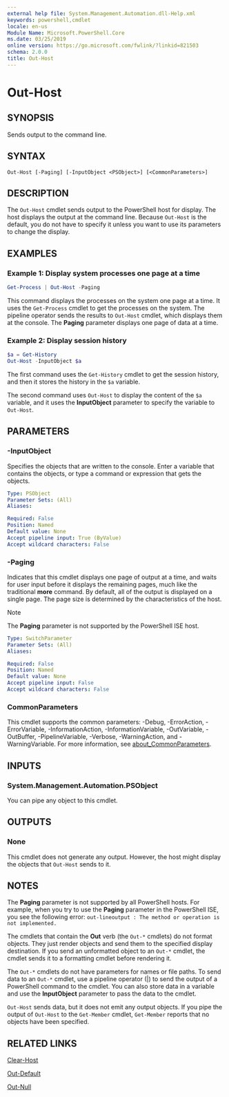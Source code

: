 ```yaml
---
external help file: System.Management.Automation.dll-Help.xml
keywords: powershell,cmdlet
locale: en-us
Module Name: Microsoft.PowerShell.Core
ms.date: 03/25/2019
online version: https://go.microsoft.com/fwlink/?linkid=821503
schema: 2.0.0
title: Out-Host
---
```

# Out-Host

## SYNOPSIS
Sends output to the command line.

## SYNTAX

```
Out-Host [-Paging] [-InputObject <PSObject>] [<CommonParameters>]
```

## DESCRIPTION

The `Out-Host` cmdlet sends output to the PowerShell host for display. The host displays the output
at the command line. Because `Out-Host` is the default, you do not have to specify it unless you
want to use its parameters to change the display.

## EXAMPLES

### Example 1: Display system processes one page at a time

```powershell
Get-Process | Out-Host -Paging
```

This command displays the processes on the system one page at a time. It uses the `Get-Process`
cmdlet to get the processes on the system. The pipeline operator sends the results to `Out-Host`
cmdlet, which displays them at the console. The **Paging** parameter displays one page of data at a
time.

### Example 2: Display session history

```powershell
$a = Get-History
Out-Host -InputObject $a
```

The first command uses the `Get-History` cmdlet to get the session history, and then it stores the
history in the `$a` variable.

The second command uses `Out-Host` to display the content of the `$a` variable, and it uses the **InputObject** parameter to specify the variable to `Out-Host`.

## PARAMETERS

### -InputObject

Specifies the objects that are written to the console. Enter a variable that contains the objects,
or type a command or expression that gets the objects.

```yaml
Type: PSObject
Parameter Sets: (All)
Aliases:

Required: False
Position: Named
Default value: None
Accept pipeline input: True (ByValue)
Accept wildcard characters: False
```

### -Paging

Indicates that this cmdlet displays one page of output at a time, and waits for user input before it
displays the remaining pages, much like the traditional **more** command. By default, all of the
output is displayed on a single page. The page size is determined by the characteristics of the
host.

> [!NOTE]
> The **Paging** parameter is not supported by the PowerShell ISE host.

```yaml
Type: SwitchParameter
Parameter Sets: (All)
Aliases:

Required: False
Position: Named
Default value: None
Accept pipeline input: False
Accept wildcard characters: False
```

### CommonParameters

This cmdlet supports the common parameters: -Debug, -ErrorAction, -ErrorVariable,
-InformationAction, -InformationVariable, -OutVariable, -OutBuffer, -PipelineVariable, -Verbose,
-WarningAction, and -WarningVariable. For more information, see [about_CommonParameters](http://go.microsoft.com/fwlink/?LinkID=113216).

## INPUTS

### System.Management.Automation.PSObject

You can pipe any object to this cmdlet.

## OUTPUTS

### None

This cmdlet does not generate any output. However, the host might display the objects that
`Out-Host` sends to it.

## NOTES

The **Paging** parameter is not supported by all PowerShell hosts. For example, when you try to
use the **Paging** parameter in the PowerShell ISE, you see the following error: `out-lineoutput : The method or operation is not implemented.`

The cmdlets that contain the **Out** verb (the `Out-*` cmdlets) do not format objects. They just
render objects and send them to the specified display destination. If you send an unformatted object
to an `Out-*` cmdlet, the cmdlet sends it to a formatting cmdlet before rendering it.

The `Out-*` cmdlets do not have parameters for names or file paths. To send data to an `Out-*`
cmdlet, use a pipeline operator (|) to send the output of a PowerShell command to the cmdlet. You
can also store data in a variable and use the **InputObject** parameter to pass the data to the
cmdlet.

`Out-Host` sends data, but it does not emit any output objects. If you pipe the output of `Out-Host`
to the `Get-Member` cmdlet, `Get-Member` reports that no objects have been specified.

## RELATED LINKS

[Clear-Host](clear-host.md)

[Out-Default](Out-Default.md)

[Out-Null](Out-Null.md)

